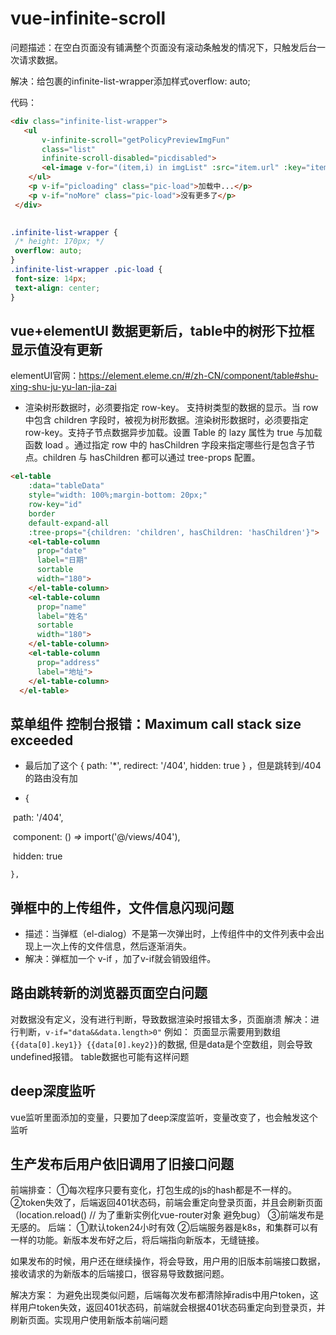 # vue-infinite-scroll

问题描述：在空白页面没有铺满整个页面没有滚动条触发的情况下，只触发后台一次请求数据。

解决：给包裹的infinite-list-wrapper添加样式overflow: auto;

代码：

```html
<div class="infinite-list-wrapper">
   <ul
       v-infinite-scroll="getPolicyPreviewImgFun"
       class="list"
       infinite-scroll-disabled="picdisabled">
       <el-image v-for="(item,i) in imgList" :src="item.url" :key="item.attachmentNo" style="width: 110px;height: 110px;margin: 0 10px" :preview-src-list="originallistPreviewList" @click="getoriginallistPreviewList(i,item.url,imgList,'1')" fit="contain" lazy/>
    </ul>
    <p v-if="picloading" class="pic-load">加载中...</p>
    <p v-if="noMore" class="pic-load">没有更多了</p>
 </div>
 
 ```

 ```css
 .infinite-list-wrapper {
  /* height: 170px; */
  overflow: auto;
 }
 .infinite-list-wrapper .pic-load {
  font-size: 14px;
  text-align: center;
 }
 
 ```

 ## vue+elementUI   数据更新后，table中的树形下拉框显示值没有更新
 elementUI官网：https://element.eleme.cn/#/zh-CN/component/table#shu-xing-shu-ju-yu-lan-jia-zai
- 渲染树形数据时，必须要指定 row-key。
支持树类型的数据的显示。当 row 中包含 children 字段时，被视为树形数据。渲染树形数据时，必须要指定 row-key。支持子节点数据异步加载。设置 Table 的 lazy 属性为 true 与加载函数 load 。通过指定 row 中的 hasChildren 字段来指定哪些行是包含子节点。children 与 hasChildren 都可以通过 tree-props 配置。

```html
<el-table
    :data="tableData"
    style="width: 100%;margin-bottom: 20px;"
    row-key="id"
    border
    default-expand-all
    :tree-props="{children: 'children', hasChildren: 'hasChildren'}">
    <el-table-column
      prop="date"
      label="日期"
      sortable
      width="180">
    </el-table-column>
    <el-table-column
      prop="name"
      label="姓名"
      sortable
      width="180">
    </el-table-column>
    <el-table-column
      prop="address"
      label="地址">
    </el-table-column>
  </el-table>
```

## 菜单组件 控制台报错：Maximum call stack size exceeded

- 最后加了这个 { path: '*', redirect: '/404', hidden: true } ，但是跳转到/404的路由没有加

-   {

  ​    path: '/404',

  ​    component: () *=>* import('@/views/404'),

  ​    hidden: true

    },

## 弹框中的上传组件，文件信息闪现问题
- 描述：当弹框（el-dialog）不是第一次弹出时，上传组件中的文件列表中会出现上一次上传的文件信息，然后逐渐消失。
- 解决：弹框加一个 v-if ，加了v-if就会销毁组件。

## 路由跳转新的浏览器页面空白问题
对数据没有定义，没有进行判断，导致数据渲染时报错太多，页面崩溃
解决：进行判断，`v-if="data&&data.length>0"`
例如：
页面显示需要用到数组`{{data[0].key1}} {{data[0].key2}}`的数据,
但是data是个空数组，则会导致undefined报错。
table数据也可能有这样问题

## deep深度监听

vue监听里面添加的变量，只要加了deep深度监听，变量改变了，也会触发这个监听

## 生产发布后用户依旧调用了旧接口问题
前端排查：
①每次程序只要有变化，打包生成的js的hash都是不一样的。
②token失效了，后端返回401状态码，前端会重定向登录页面，并且会刷新页面（location.reload() // 为了重新实例化vue-router对象 避免bug）
③前端发布是无感的。
后端：
①默认token24小时有效
②后端服务器是k8s，和集群可以有一样的功能。新版本发布好之后，将后端指向新版本，无缝链接。

如果发布的时候，用户还在继续操作，将会导致，用户用的旧版本前端接口数据，接收请求的为新版本的后端接口，很容易导致数据问题。

解决方案：
为避免出现类似问题，后端每次发布都清除掉radis中用户token，这样用户token失效，返回401状态码，前端就会根据401状态码重定向到登录页，并刷新页面。实现用户使用新版本前端问题
